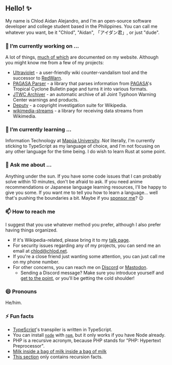 ## Hello! ✨

My name is Chlod Aidan Alejandro, and I'm an open-source software developer and college student based in the Philippines. You can call me whatever you want, be it "Chlod", "Aidan", 「アイダン君」, or just "dude".

### 🔭 I’m currently working on ...
A lot of things, [much of which](https://chlod.net/projects) are documented on my website. Although you might know me from a few of my projects:
* [Ultraviolet](https://gitlab.wikimedia.org/repos/10nm/ultraviolet) - a user-friendly wiki counter-vandalism tool and the successor to [RedWarn](https://gitlab.wikimedia.org/repos/10nm/redwarn-web).
* [PAGASA Parser](https://pagasa.chlod.net) - a library that parses information from [PAGASA](https://en.wikipedia.org/wiki/PAGASA)'s Tropical Cyclone Bulletin page and turns it into various formats.
* [JTWC Archiver](https://en.wikipedia.org/wiki/User:Chlod/Tools/JTWC_Archiver) - an automatic archive of all Joint Typhoon Warning Center warnings and products.
* [Deputy](https://en.wikipedia.org/wiki/Wikipedia:Deputy) - a copyright investigation suite for Wikipedia.
* [wikimedia-streams](https://github.com/ChlodAlejandro/wikimedia-streams) - a library for receiving data streams from Wikimedia.

### 🌱 I’m currently learning ...
Information Technology at [Mapúa University](https://en.wikipedia.org/wiki/Mapúa_University). *Not* literally, I'm currently sticking to TypeScript as my language of choice, and I'm not focusing on any other language for the time being. I do wish to learn Rust at some point.

### 💬 Ask me about ...
Anything under the sun. If you have some code issues that I can probably solve within 10 minutes, don't be afraid to ask. If you need anime recommendations or Japanese language learning resources, I'll be happy to give you some. If you want me to tell you how to learn a language... well that's pushing the boundaries a bit. Maybe if you [sponsor me](https://github.com/sponsors/ChlodAlejandro)? 😉

### 📫 How to reach me
I suggest that you use whatever method you prefer, although I also prefer having things organized.
* If it's Wikipedia-related, please bring it to my [talk page](https://en.wikipedia.org/wiki/User_talk:Chlod).
* For security issues regarding any of my projects, you can send me an email at [chlod@chlod.net](mailto:chlod@chlod.net).
* If you're a close friend just wanting some attention, you can just call me on my phone number.
* For other concerns, you can reach me on [Discord](https://discord.com/users/137832560305766400) or [Mastodon](https://mastodon.online/@chlod).
  * Sending a Discord message? Make sure you introduce yourself and [get to the point](https://nohello.net/), or you'll be getting the cold shoulder!

### 😄 Pronouns
He/him.

### ⚡ Fun facts
* [TypeScript](https://github.com/microsoft/typescript)'s transpiler is written in TypeScript.
* You can install [`node`](https://www.nodejs.org) with [`npm`](https://www.npmjs.com/package/node), but it only works if you have Node already.
* PHP is a recursive acronym, because PHP stands for "PHP: Hypertext Preprocessor".
* [Milk inside a bag of milk inside a bag of milk](https://store.steampowered.com/app/1392820/Milk_inside_a_bag_of_milk_inside_a_bag_of_milk/)
* [This section](https://github.com/ChlodAlejandro#-fun-facts) only contains recursion facts.
